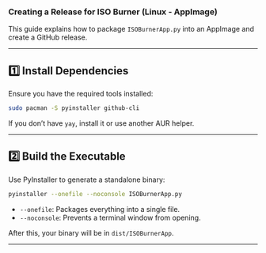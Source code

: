 
### **Creating a Release for ISO Burner (Linux - AppImage)**
This guide explains how to package `ISOBurnerApp.py` into an AppImage and create a GitHub release.

---

## **1️⃣ Install Dependencies**
Ensure you have the required tools installed:

```sh
sudo pacman -S pyinstaller github-cli
```

If you don’t have `yay`, install it or use another AUR helper.

---

## **2️⃣ Build the Executable**
Use PyInstaller to generate a standalone binary:

```sh
pyinstaller --onefile --noconsole ISOBurnerApp.py
```

- `--onefile`: Packages everything into a single file.
- `--noconsole`: Prevents a terminal window from opening.

After this, your binary will be in `dist/ISOBurnerApp`.

---